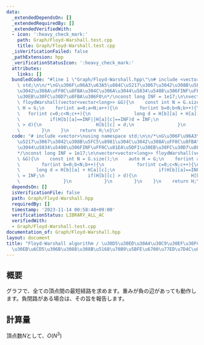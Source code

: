 ```yaml
---
data:
  _extendedDependsOn: []
  _extendedRequiredBy: []
  _extendedVerifiedWith:
  - icon: ':heavy_check_mark:'
    path: Graph/Floyd-Warshall.test.cpp
    title: Graph/Floyd-Warshall.test.cpp
  _isVerificationFailed: false
  _pathExtension: hpp
  _verificationStatusIcon: ':heavy_check_mark:'
  attributes:
    links: []
  bundledCode: "#line 1 \"Graph/Floyd-Warshall.hpp\"\n# include <vector>\nusing namespace\
    \ std;\n\n/*\nG\u306F\u96A3\u63A5\u884C\u5217\u3067\u3042\u308B\u5FC5\u8981\u304C\
    \u3042\u308A\uFF0C\u8FBA\u304C\u306A\u3044\u5834\u5408\u306FINF\uFF0C\u81EA\u5DF1\
    \u30EB\u30FC\u30D7\u8FBA\u306F0\n*/\nconst long INF = 1e17;\n\nvector<vector<long>>\
    \ floydWarshall(vector<vector<long>> &G){\n    const int N = G.size();\n    auto\
    \ H = G;\n    for(int a=0;a<N;a++){\n        for(int b=0;b<N;b++){\n         \
    \   for(int c=0;c<N;c++){\n                long d = H[b][a] + H[a][c];\n     \
    \           if(H[b][a]==INF||H[a][c]==INF)d = INF;\n                if(H[b][c]\
    \ > d){\n                    H[b][c] = d;\n                }\n            }\n\
    \        }\n    }\n    return H;\n}\n"
  code: "# include <vector>\nusing namespace std;\n\n/*\nG\u306F\u96A3\u63A5\u884C\
    \u5217\u3067\u3042\u308B\u5FC5\u8981\u304C\u3042\u308A\uFF0C\u8FBA\u304C\u306A\
    \u3044\u5834\u5408\u306FINF\uFF0C\u81EA\u5DF1\u30EB\u30FC\u30D7\u8FBA\u306F0\n\
    */\nconst long INF = 1e17;\n\nvector<vector<long>> floydWarshall(vector<vector<long>>\
    \ &G){\n    const int N = G.size();\n    auto H = G;\n    for(int a=0;a<N;a++){\n\
    \        for(int b=0;b<N;b++){\n            for(int c=0;c<N;c++){\n          \
    \      long d = H[b][a] + H[a][c];\n                if(H[b][a]==INF||H[a][c]==INF)d\
    \ = INF;\n                if(H[b][c] > d){\n                    H[b][c] = d;\n\
    \                }\n            }\n        }\n    }\n    return H;\n}\n"
  dependsOn: []
  isVerificationFile: false
  path: Graph/Floyd-Warshall.hpp
  requiredBy: []
  timestamp: '2023-11-14 00:58:48+09:00'
  verificationStatus: LIBRARY_ALL_AC
  verifiedWith:
  - Graph/Floyd-Warshall.test.cpp
documentation_of: Graph/Floyd-Warshall.hpp
layout: document
title: "Floyd-Warshall algorithm / \u30D5\u30ED\u30A4\u30C9\u30EF\u30FC\u30B7\u30E3\
  \u30EB\u6CD5\u306B\u3088\u308B\u5168\u70B9\u5BFE\u6700\u77ED\u7D4C\u8DEF"
---
```


## 概要
グラフで、全ての頂点間の最短経路を求めます。重みが負の辺があっても動作します。負閉路がある場合は、その旨を報告します。

## 計算量
頂点数$N$として、$O(N^3)$

